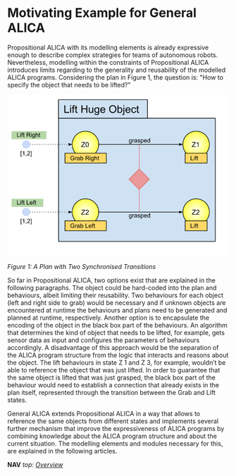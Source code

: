 # Motivating Example for General ALICA

Propositional ALICA with its modelling elements is already expressive enough to describe complex strategies for teams of autonomous robots. Nevertheless, modelling within the constraints of Propositional ALICA introduces limits regarding to the generality and reusability of the modelled ALICA programs. Considering the plan in Figure 1, the question is: "How to specify the object that needs to be lifted?" 

![synchronisation_plan_example](../images/synchronsation_plan_example.svg)

*Figure 1: A Plan with Two Synchronised Transitions*

So far in Propositional ALICA, two options exist that are explained in the following paragraphs. The object could be hard-coded into the plan and behaviours, albeit limiting their reusability. Two behaviours for each object (left and right side to grab) would be necessary and if unknown objects are encountered at runtime the behaviours and plans need to be generated and planned at runtime, respectively. Another option is to encapsulate the encoding of the object in the black box part of the behaviours. An algorithm that determines the kind of object that needs to be lifted, for example, gets sensor data as input and configures the parameters of behaviours accordingly. A disadvantage of this approach would be the separation of the ALICA program structure from the logic that interacts and reasons about the object. The lift behaviours in state Z 1 and Z 3, for example, wouldn’t be able to reference the object that was just lifted. In order to guarantee that the same object is lifted that was just grasped, the black box part of the behaviour would need to establish a connection that already exists in the plan itself, represented through the transition between the Grab and Lift states.

General ALICA extends Propositional ALICA in a way that allows to reference the same objects from different states and implements several further mechanism that improve the expressiveness of ALICA programs by combining knowledge about the ALICA program structure and about the current situation. The modelling elements and modules necessary for this, are explained in the following articles.

**NAV** *top: [Overview](../README.md)*